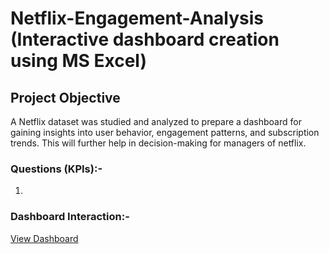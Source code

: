 # Netflix-Engagement-Analysis (Interactive dashboard creation using MS Excel)
## Project Objective
A Netflix dataset was studied and analyzed to prepare a dashboard for gaining insights into user behavior, engagement patterns, and subscription trends. This will further help in decision-making for managers of netflix.

### Questions (KPIs):-
1.

### Dashboard Interaction:-
<a href="https://github.com/Erika-Shrestha/Netflix-Engagement-Analysis/edit/main/Dashboard_Image.png">View Dashboard</a>


